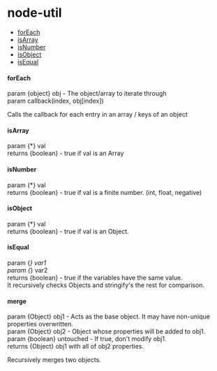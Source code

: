 # node-util #

* [forEach](#markdown-header-foreach)
* [isArray](#markdown-header-isArray)
* [isNumber](#markdown-header-isNumber)
* [isObject](#markdown-header-isObject)
* [isEqual](#markdown-header-isEqual)

#### forEach
param {object} obj - The object/array to iterate through  
param callback(index, obj[index])

Calls the callback for each entry in an array / keys of an object

#### isArray
param {*} val  
returns {boolean} - true if val is an Array

#### isNumber  
param {*} val  
returns {boolean} - true if val is a finite number. (int, float, negative)

#### isObject
param {*} val  
returns {boolean} - true if val is an Object.

#### isEqual
param {*} var1  
param {*} var2  
returns {boolean} - true if the variables have the same value.  
It recursively checks Objects and stringify's the rest for comparison.

#### merge
param {Object} obj1 - Acts as the base object. It may have non-unique properties overwritten.  
param {Object} obj2 - Object whose properties will be added to obj1.  
param {boolean} untouched - If true, don't modify obj1.  
returns {Object} obj1 with all of obj2 properties.

Recursively merges two objects.

